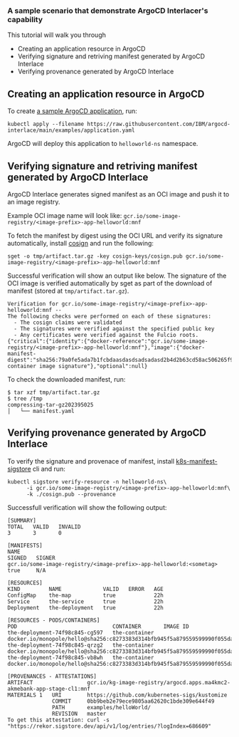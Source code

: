 ### A sample scenario that demonstrate ArgoCD Interlacer's capability 

This tutorial will walk you through 

- Creating an application resource in ArgoCD
- Verifying signature and retriving manifest generated by ArgoCD Interlace
- Verifying provenance generated by ArgoCD Interlace

## Creating an application resource in ArgoCD

To create [a sample ArgoCD application](https://github.com/kubernetes-sigs/kustomize/tree/master/examples/helloWorld), run:
```shell
kubectl apply --filename https://raw.githubusercontent.com/IBM/argocd-interlace/main/examples/application.yaml
```
ArgoCD will deploy this application to `helloworld-ns` namespace.

## Verifying signature and retriving manifest generated by ArgoCD Interlace

ArgoCD Interlace generates signed manifest as an OCI image and push it to an image registry.

Example OCI image name will look like:  `gcr.io/some-image-registry/<image-prefix>-app-helloworld:mnf`

To fetch the manifest by digest using the OCI URL and verify its signature automatically, install [cosign](https://github.com/sigstore/cosign) and run the following:

```shell
sget -o tmp/artifact.tar.gz -key cosign-keys/cosign.pub gcr.io/some-image-registry/<image-prefix>-app-helloworld:mnf
```

Successful verification will show an output like below. The signature of the OCI image is verified automatically by sget as part of the download of manifest (stored at `tmp/artifact.tar.gz`).

```
Verification for gcr.io/some-image-registry/<image-prefix>-app-helloworld:mnf --
The following checks were performed on each of these signatures:
  - The cosign claims were validated
  - The signatures were verified against the specified public key
  - Any certificates were verified against the Fulcio roots.
{"critical":{"identity":{"docker-reference":"gcr.io/some-image-registry/<image-prefix>-app-helloworld:mnf"},"image":{"docker-manifest-digest":"sha256:79a0fe5ada7b1fcbdaasdasdsadsadasd2b4d2b63cd58ac506265f903cd19d"},"type":"cosign container image signature"},"optional":null}
```

To check the downloaded manifest, run:

```shell
$ tar xzf tmp/artifact.tar.gz
$ tree /tmp
compressing-tar-gz202395025
│   └── manifest.yaml
```

## Verifying provenance generated by ArgoCD Interlace

To verify the signature and provenace of manifest, install [k8s-manifest-sigstore](https://github.com/sigstore/k8s-manifest-sigstore) cli and run:

```
kubectl sigstore verify-resource -n helloworld-ns\
      -i gcr.io/some-image-registry/<image-prefix>-app-helloworld:mnf\
      -k ./cosign.pub --provenance
```      

Successfull verification will show the following output:
```
[SUMMARY]
TOTAL   VALID   INVALID
3       3       0

[MANIFESTS]
NAME                                                              SIGNED   SIGNER
gcr.io/some-image-registry/<image-prefix>-app-helloworld:<sometag>   true     N/A

[RESOURCES]
KIND         NAME             VALID   ERROR   AGE
ConfigMap    the-map          true            22h
Service      the-service      true            22h
Deployment   the-deployment   true            22h

[RESOURCES - PODS/CONTAINERS]
POD                              CONTAINER       IMAGE ID
the-deployment-74f98c845-cg597   the-container   docker.io/monopole/hello@sha256:c8273383d314bfb945f5a879559599990f055da92ee078bf0f960e006c8ebe8b
the-deployment-74f98c845-qrzg2   the-container   docker.io/monopole/hello@sha256:c8273383d314bfb945f5a879559599990f055da92ee078bf0f960e006c8ebe8b
the-deployment-74f98c845-vb8wh   the-container   docker.io/monopole/hello@sha256:c8273383d314bfb945f5a879559599990f055da92ee078bf0f960e006c8ebe8b 

[PROVENANCES - ATTESTATIONS]
ARTIFACT                 gcr.io/kg-image-registry/argocd.apps.ma4kmc2-akmebank-app-stage-cl1:mnf
MATERIALS 1   URI        https://github.com/kubernetes-sigs/kustomize
              COMMIT     0bb9beb2e79ece9805aa62620c1bde309e644f49
              PATH       examples/helloWorld/
              REVISION   master
To get this attestation: curl -s "https://rekor.sigstore.dev/api/v1/log/entries/?logIndex=686609"

```
